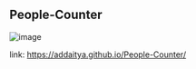 ## People-Counter
![image](https://user-images.githubusercontent.com/93717582/233430137-7ffa9dde-b433-410d-a844-3055daadab85.png)


link: https://addaitya.github.io/People-Counter/
